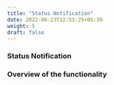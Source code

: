 ```yaml
---
title: "Status Notification"
date: 2022-06-23T12:53:25+05:30
weight: 5
draft: false
---
```



###  Status Notification

### Overview of the functionality
